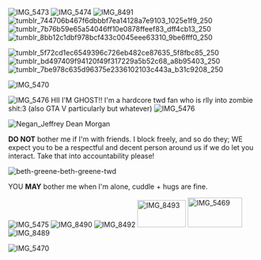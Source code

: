 ![IMG_5473](https://github.com/user-attachments/assets/b83f90da-ada8-4a90-86af-3a90fa985060) ![IMG_5474](https://github.com/user-attachments/assets/fd8ca73e-239c-4682-9a06-ae6f7a94d9e7) ![IMG_8491](https://github.com/user-attachments/assets/2e0d2b04-560d-41dd-96ea-d6982e8f6f6d) ![tumblr_744706b467f6dbbbf7ea14128a7e9103_1025e1f9_250](https://github.com/user-attachments/assets/6a551c11-6f01-4b51-9720-5da5a993f066)![tumblr_7b76b59e65a54046ff10e0878ffeef83_dff4cb13_250](https://github.com/user-attachments/assets/40f33ec9-bb37-4429-8a39-205b08f7a0f0)![tumblr_8bb12c1dbf978bcf433c0045eee63310_9be6fff0_250](https://github.com/user-attachments/assets/3cd4f721-1390-46fe-b023-ff93c8133212)


![tumblr_5f72cd1ec6549396c726eb482ce87635_5f8fbc85_250](https://github.com/user-attachments/assets/65b07c4c-7c28-47bb-97c6-b7e74db86f68)
![tumblr_bd497409f94120f49f317229a5b52c68_a8b95403_250](https://github.com/user-attachments/assets/1d896503-ee60-44d4-95bd-0163de1c6911)![tumblr_7be978c635d96375e2336102103c443a_b31c9208_250](https://github.com/user-attachments/assets/03dfc07e-ba7b-48fe-b697-5c5b08a15813)



![IMG_5470](https://github.com/user-attachments/assets/24ee7f27-57b4-4079-a55d-77e531a0c2be)



![IMG_5476](https://github.com/user-attachments/assets/d2035a97-5f25-4855-9f8a-1e43fecbb3d8) HII I'M GHOST!! I'm a hardcore twd fan who is rlly into zombie shit:3 (also GTA V particularly but whatever) ![IMG_5476](https://github.com/user-attachments/assets/d2035a97-5f25-4855-9f8a-1e43fecbb3d8)



![Negan_Jeffrey Dean Morgan](https://github.com/user-attachments/assets/37033e7c-72a3-4e99-93b7-32eb87a8ae88)



**DO NOT** bother me if I'm with friends. I block freely, and so do they; WE expect you to be a respectful and decent person around us if we do let you interact. Take that into accountability please!







![beth-greene-beth-greene-twd](https://github.com/user-attachments/assets/814272e0-b302-4997-8c15-f5911ded256d)






YOU  **MAY** bother me when I'm alone, cuddle + hugs are fine.

![IMG_5475](https://github.com/user-attachments/assets/9c3f1e1e-a11f-40e0-bcbf-02d4c8ded145) ![IMG_8490](https://github.com/user-attachments/assets/ed8ec482-bc4e-46fa-9978-126e6baf9de2) ![IMG_8492](https://github.com/user-attachments/assets/ca6a9e30-e9ec-4ec8-957b-4c3c46dca4cc) <img width="98" height="55" alt="IMG_8493" src="https://github.com/user-attachments/assets/52d8c411-842f-4a62-b382-e51b2138c368" /> <img width="110" height="60" alt="IMG_5469" src="https://github.com/user-attachments/assets/ff94e467-2714-4693-8054-4005a9d35e14" /> ![IMG_8489](https://github.com/user-attachments/assets/ba90d8c1-b9f0-4ba6-a9d4-25f6877cf549)


![IMG_5470](https://github.com/user-attachments/assets/0290833c-11ee-4eab-9eae-dee8478c18ce)

